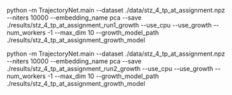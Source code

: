 python -m TrajectoryNet.main --dataset ./data/stz_4_tp_at_assignment.npz --niters 10000 --embedding_name pca --save ./results/stz_4_tp_at_assignment_run1_growth --use_cpu --use_growth  --num_workers -1 --max_dim 10 --growth_model_path ./results/stz_4_tp_at_assignment_growth_model

python -m TrajectoryNet.main --dataset ./data/stz_4_tp_at_assignment.npz --niters 10000 --embedding_name pca --save ./results/stz_4_tp_at_assignment_run2_growth --use_cpu --use_growth  --num_workers -1 --max_dim 10 --growth_model_path ./results/stz_4_tp_at_assignment_growth_model